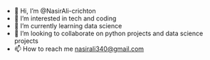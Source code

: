 - 👋 Hi, I’m @NasirAli-crichton
- 👀 I’m interested in tech and coding
- 🌱 I’m currently learning data science 
- 💞️ I’m looking to collaborate on python projects and data science projects
- 📫 How to reach me nasirali340@gmail.com

<!---
NasirAli-crichton/NasirAli-crichton is a ✨ special ✨ repository because its `README.md` (this file) appears on your GitHub profile.
You can click the Preview link to take a look at your changes.
--->
